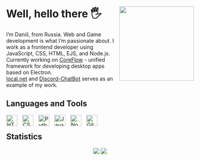 <h1>Well, hello there 🖐️  <img align="right" src="https://avatars.githubusercontent.com/u/117513166?v=4" width="200" /> </h1>
I’m Daniil, from Russia. Web and Game development is what I’m passionate about.
I work as a frontend developer using JavaScript, CSS, HTML, EJS, and Node.js. <br />
Currently working on <a href="https://github.com/Softspace-Team/CoreFlow/">CoreFlow</a> - unified framework for developing desktop apps based on Electron. <br />
<a href="https://github.com/Ural-Letov/local.net">local.net</a> and <a href="https://github.com/Ural-Letov/Discord-ChatBot/">Discord-ChatBot</a> serves as an example of my work.

<h2>Languages and Tools</h2>
<img align="left" alt="HTML" width="30px" style="padding-right:10px;" src="https://cdn.jsdelivr.net/gh/devicons/devicon/icons/html5/html5-plain.svg" />
<img align="left" alt="CSS" width="30px" style="padding-right:10px;" src="https://cdn.jsdelivr.net/gh/devicons/devicon/icons/css3/css3-plain.svg" />
<img align="left" alt="Python" width="30px" style="padding-right:10px;" src="https://cdn.jsdelivr.net/gh/devicons/devicon/icons/python/python-plain.svg" />
<img align="left" alt="JavaScript" width="30px" style="padding-right:10px;" src="https://cdn.jsdelivr.net/gh/devicons/devicon/icons/javascript/javascript-plain.svg" />
<img align="left" alt="NodeJS" width="30px" style="padding-right:10px;" src="https://cdn.jsdelivr.net/gh/devicons/devicon/icons/nodejs/nodejs-original.svg" />
<img align="left" alt="Git" width="30px" style="padding-right:10px;" src="https://cdn.jsdelivr.net/gh/devicons/devicon/icons/git/git-original.svg" />

<br />

<h2>Statistics</h2>
<p align="center">
  <img src="https://github-readme-stats.vercel.app/api?username=Ural-Letov&show_icons=true&count_private=true&include_all_commits=true&rank_icon=github&cache_breaker=1&theme=dark&hide_border=true" />
<!--   <img src="https://github-readme-streak-stats.herokuapp.com/?user=Ural-Letov&theme=dark&hide_border=true" /> -->
  <img src="https://github-readme-stats.vercel.app/api/top-langs/?username=Ural-Letov&langs_count=8&layout=compact&theme=dark&hide_border=true">
</p>
<!-- <i>Every time I get up from the table, I’m reminded that it’s time to clear it.</i> -->
